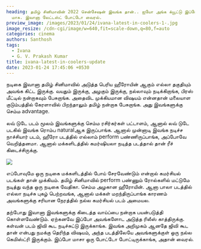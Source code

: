 ```yaml
---
heading: தமிழ் சினிமாவின் 2022 சென்சேஷன் இவங்க தான்.. ஐயோ அங்க க்யூட்டு இப்போ
  மாசு. இவானா லேட்டஸ்ட் போட்டோ வைரல்.
preview_image: /images/2023/01/24/ivana-latest-in-coolers-1-.jpg
image_resize: /cdn-cgi/image/w=640,fit=scale-down,q=80,f=auto
categories: cinema
authors: Santhosh
tags:
  - Ivana
  - G. V. Prakash Kumar
title: ivana-latest-in-coolers-update
date: 2023-01-24 17:45:06 +0530
---
```

நடிகை இவானா தமிழ் சினிமாவில் அடுத்த பெரிய ஹீரோயின் ஆகும் எல்லா தகுதியும் அவங்க கிட்ட இருக்கு. வயதும் இருக்கு, அழகும் இருக்கு, நல்லாவும் நடிக்கிறாங்க, பிரஸ் மீட்டில் நன்றாகவும் பேசுறாங்க. அதைவிட முக்கியமான விஷயம் என்னதான் மலையாள குடும்பத்தில் கேரளாவில் பிறந்தாலும் தமிழ் நன்றாக பேசுறாங்க. அது இவங்களுக்கு செம்ம advantage.

லவ் டுடே படம் மூலம் இவங்களுக்கு செம்ம ரசிர்கர்கள் பட்டாளம், ஆனால் லவ் டுடே படகில் இவங்க ரொம்ப naturalஆக இருப்பாங்க. ஆனால் முன்னாடி இவங்க நடிச்ச நாச்சியார் படம், ஹீரோ படத்தில் எல்லாம் perform பண்ணிருப்பாங்க, அப்போவே வெறித்தனமா. ஆனால் மக்களிடத்தில் கமர்ஷியலா நடித்த படத்தால் தான் ரீச் கிடைச்சிருக்கு.

![](/images/2023/01/24/ivana-latest-in-coolers-2-.jpg)

எப்போவுமே ஒரு நடிகை மக்களிடத்தில் போய் சேரவேண்டும் என்றால் கமர்சியல் படங்கள் தான் முக்கியம். தமிழ் சினிமாவில் perform பண்ணும் ரோல்களில் மட்டுமே நடித்து வந்த ஒரு நடிகை வேதிகா. செம்ம அழகான ஹீரோயின். ஆனா பாலா படத்தில் எல்லா நடிச்சு புகழ் பெற்றவங்க, ஆனால் மக்கள் மறந்திருப்பாங்க காரணம் அவங்களுக்கு சரியான நேரத்தில் நல்ல கமர்சியல் படம் அமையல.

தற்போது இவானா இவங்களுக்கு கிடைத்த வாய்ப்பை நன்றாக பயன்படுத்தி கொள்ளவேண்டும். ஏற்கனவே இப்போ அவங்களோட அடுத்த ரிலீஸ் காத்திருக்கு. கள்வன் படம் ஜிவி கூட நடிச்சுட்டு இருக்காங்க. இவங்க அறிமுகம் ஆனதே ஜிவி கூட தான் என்பது நமக்கு தெரிந்த விஷயம், அந்த படத்திலேயே அவங்களுக்குள் ஒரு நல்ல கெமிஸ்ட்ரி இருக்கும். இப்போ மாசா ஒரு போட்டோ போட்டிருக்காங்க, அதான் வைரல்.